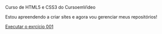 Curso de HTML5 e CSS3 do CursoemVideo


Estou apreendendo a criar sítes e agora vou gerenciar meus repositórios!


<a href="https://degobiscaia.github.io/html-css/exercicios/ex001">Executar o exrcício 001</a>